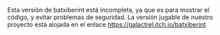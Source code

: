 Esta versión de batxiberint está incompleta, ya que es para mostrar el código, y evitar problemas de seguridad. La versión jugable de nuestro proyecto está alojada en el enlace https://galactrel.itch.io/batxiberint
